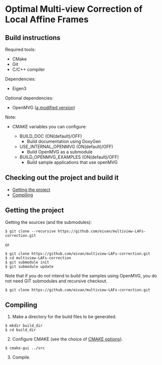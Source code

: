 # Optimal Multi-view Correction of Local Affine Frames

Build instructions
------------------

Required tools:

- CMake
- Git
- C/C++ compiler

Dependencies:

- Eigen3

Optional dependencies:

- OpenMVG ([a modified version](https://github.com/eivan/openMVG/tree/develop))

Note:

- CMAKE variables you can configure:
<a name="cmakevariables"></a>

  - BUILD_DOC (ON(default)/OFF)
      - Build documentation using DoxyGen
  - USE_INTERNAL_OPENMVG (ON(default)/OFF)
      - Build OpenMVG as a submodule
  - BUILD_OPENMVG_EXAMPLES (ON(default)/OFF)
      - Build sample applications that use openMVG
	  
Checking out the project and build it
--------------------------------------

- [Getting the project](#checkout)
- [Compiling](#compiling)

Getting the project
--------------------
<a name="checkout"></a>

Getting the sources (and the submodules):
```shell
$ git clone --recursive https://github.com/eivan/multiview-LAFs-correction.git
```
or
```shell
$ git clone https://github.com/eivan/multiview-LAFs-correction.git
$ cd multiview-LAFs-correction
$ git submodule init
$ git submodule update
```

Note that if you do not intend to build the samples using OpenMVG, you do not need GIT submodules and recursive checkout.
```shell
$ git clone https://github.com/eivan/multiview-LAFs-correction.git
```

Compiling
-------------------
<a name="compiling"></a>

1. Make a directory for the build files to be generated.
```shell
$ mkdir build_dir
$ cd build_dir
```

2. Configure CMAKE (see the choice of [CMAKE options](#cmakevariables)).
```shell
$ cmake-gui ../src
```


3. Compile.